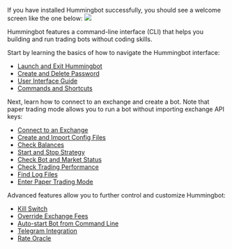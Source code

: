 If you have installed Hummingbot successfully, you should see a welcome screen like the one below:
![](/assets/img/welcome.png)

Hummingbot features a command-line interface (CLI) that helps you building and run trading bots without coding skills.

Start by learning the basics of how to navigate the Hummingbot interface:

- [Launch and Exit Hummingbot](./launch-exit)
- [Create and Delete Password](./password/)
- [User Interface Guide](./user-interface)
- [Commands and Shortcuts](./commands-shortcuts)

Next, learn how to connect to an exchange and create a bot. Note that paper trading mode allows you to run a bot without importing exchange API keys:

- [Connect to an Exchange](./connect-exchange)
- [Create and Import Config Files](./config-files)
- [Check Balances](./balances)
- [Start and Stop Strategy](./start-stop)
- [Check Bot and Market Status](./checking-status)
- [Check Trading Performance](./performance-history)
- [Find Log Files](./log-files)
- [Enter Paper Trading Mode](./paper-trade)

Advanced features allow you to further control and customize Hummingbot:

- [Kill Switch](./kill-switch)
- [Override Exchange Fees](./override-fees)
- [Auto-start Bot from Command Line](./strategy-autostart)
- [Telegram Integration](./telegram)
- [Rate Oracle](./rate-oracle)
